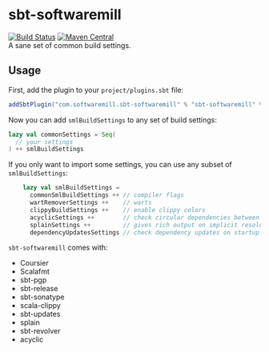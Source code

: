 # sbt-softwaremill
[![Build Status](https://travis-ci.org/softwaremill/sbt-softwaremill.svg?branch=master)](https://travis-ci.org/softwaremill/sbt-softwaremill)
[![Maven Central](https://maven-badges.herokuapp.com/maven-central/com.softwaremill.sbt-softwaremill/sbt-softwaremill_2.12/badge.svg)](https://maven-badges.herokuapp.com/maven-central/com.softwaremill.sbt-softwaremill/sbt-softwaremill_2.12)  
A sane set of common build settings.

## Usage

First, add the plugin to your `project/plugins.sbt` file:

````scala
addSbtPlugin("com.softwaremill.sbt-softwaremill" % "sbt-softwaremill" % "1.1")
````

Now you can add `smlBuildSettings` to any set of build settings:

````scala
lazy val commonSettings = Seq(
  // your settings
) ++ smlBuildSettings
````

If you only want to import some settings, you can use any subset of `smlBuildSettings`:

````scala
    lazy val smlBuildSettings =
      commonSmlBuildSettings ++ // compiler flags
      wartRemoverSettings ++    // warts
      clippyBuildSettings ++    // enable clippy colors
      acyclicSettings ++        // check circular dependencies between packages
      splainSettings ++         // gives rich output on implicit resolution errors 
      dependencyUpdatesSettings // check dependency updates on startup (max once per 12h)
````

`sbt-softwaremill` comes with:
- Coursier
- Scalafmt
- sbt-pgp
- sbt-release
- sbt-sonatype
- scala-clippy
- sbt-updates
- splain
- sbt-revolver
- acyclic
